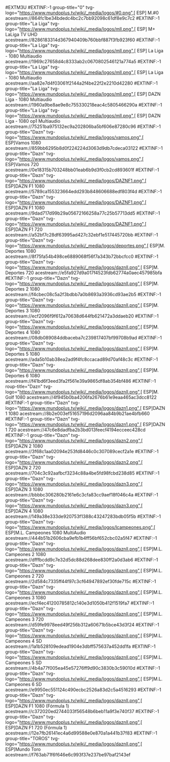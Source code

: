 #EXTM3U
#EXTINF:-1 group-title="0" tvg-logo="https://www.mundoplus.tv/wiki/_media/logos/#0.png",[ ESP] M.#0
acestream://864fc1be34bdedc4bc2c7bb92098c61df8e9c7c2
#EXTINF:-1 group-title="La Liga" tvg-logo="https://www.mundoplus.tv/wiki/_media/logos/mll.png",[ ESP] M+ LaLiga TV UHD
acestream://8286183314d367940409b760bbf887f3fb923f60
#EXTINF:-1 group-title="La Liga" tvg-logo="https://www.mundoplus.tv/wiki/_media/logos/mll.png",[ ESP] La Liga - 1080 Multiaudio
acestream://1969c27658d4c8333ab2c0670802546121a774a5
#EXTINF:-1 group-title="La Liga" tvg-logo="https://www.mundoplus.tv/wiki/_media/logos/mll.png",[ ESP] La Liga - 1080 Multiaudio
acestream://aa82e7d4f03061f2144a2f4be22f2e2210d42280
#EXTINF:-1 group-title="La Liga" tvg-logo="https://www.mundoplus.tv/wiki/_media/logos/mll.png",[ ESP] DAZN Liga - 1080 Multiaudio
acestream://1960a9be8ae9e8c755330218eac4c5805466290a
#EXTINF:-1 group-title="La Liga" tvg-logo="https://www.mundoplus.tv/wiki/_media/logos/mll.png",[ ESP] DAZN Liga - 1080 op1 Multiaudio
acestream://75251ba975132ec9a202806ba5bf606e87280c96
#EXTINF:-1 group-title="Dazn" tvg-logo="https://www.mundoplus.tv/wiki/_media/logos/vamos.png",[ ESP]Vamos 1080
acestream://859bb6295b8d0f224224d3063d9db7cdeca03122
#EXTINF:-1 group-title="Dazn" tvg-logo="https://www.mundoplus.tv/wiki/_media/logos/vamos.png",[ ESP]Vamos 720
acestream://0e18315b703248bb01eab6b9d3f0cb2cd893601f
#EXTINF:-1 group-title="Dazn" tvg-logo="https://www.mundoplus.tv/wiki/_media/logos/DAZNF1.png",[ ESP]DAZN F1 1080
acestream://5789ca155323664edd293b848606688edf803f4d
#EXTINF:-1 group-title="Dazn" tvg-logo="https://www.mundoplus.tv/wiki/_media/logos/DAZNF1.png",[ ESP]DAZN F1 1080
acestream://9dad717d99b29a05672166258a77c25b57713dd5
#EXTINF:-1 group-title="Dazn" tvg-logo="https://www.mundoplus.tv/wiki/_media/logos/DAZNF1.png",[ ESP]DAZN F1 720
acestream://a52bf7c28df63995ad427c32ebf1e517445720bb
#EXTINF:-1 group-title="Dazn" tvg-logo="https://www.mundoplus.tv/wiki/_media/logos/deportes.png",[ ESP]M. Deportes 1080
acestream://8f75fa54b498ce6889068f56f7a343b72bbcfcc0
#EXTINF:-1 group-title="Dazn" tvg-logo="https://www.mundoplus.tv/wiki/_media/logos/daznll.png",[ ESP]M. Deportes 720
acestream://e5fa927d9a017f4523fdb62774a0aec457985bfa
#EXTINF:-1 group-title="Dazn" tvg-logo="https://www.mundoplus.tv/wiki/_media/logos/daznll.png",[ ESP]M. Deportes 2 1080
acestream://f4cbec08c5a2f3bdbb7a0b8693a3936cd93ae2b5
#EXTINF:-1 group-title="Dazn" tvg-logo="https://www.mundoplus.tv/wiki/_media/logos/daznll.png",[ ESP]M. Deportes 3 1080
acestream://ecf2096f9f612a70638d644fb621472a3ddaeb20
#EXTINF:-1 group-title="Dazn" tvg-logo="https://www.mundoplus.tv/wiki/_media/logos/daznll.png",[ ESP]M. Deportes 4 1080
acestream://08db089084ddbaceba7c239817407bf99708b9ad
#EXTINF:-1 group-title="Dazn" tvg-logo="https://www.mundoplus.tv/wiki/_media/logos/daznll.png",[ ESP]M. Deportes 5 1080
acestream://ada5b10ab38ea2ad9f4fc8ccacad89d70af48c3c
#EXTINF:-1 group-title="Dazn" tvg-logo="https://www.mundoplus.tv/wiki/_media/logos/daznll.png",[ ESP]M. Deportes 6 1080
acestream://f41bd6f3eed3fa2f561e39a9865df8ab354bf486
#EXTINF:-1 roup-title="Dazn" tvg-logo="https://www.mundoplus.tv/wiki/_media/logos/daznll.png",[ ESP]M. Golf 1080
acestream://4f945b0ba4206fa2676b61e9eaa465ac3dcc8122
#EXTINF:-1 group-title="Dazn" tvg-logo="https://www.mundoplus.tv/wiki/_media/logos/dazn1.png",[ ESP]DAZN 1 1080
acestream://8b2e003ef51657196d2096aa84b9b21ae4bfb660
#EXTINF:-1 group-title="Dazn" tvg-logo="https://www.mundoplus.tv/wiki/_media/logos/dazn1.png",[ ESP]DAZN 1 720
acestream://47c6e8dadfba2b3bd013feecf4194ecceec428cd
#EXTINF:-1 group-title="Dazn" tvg-logo="https://www.mundoplus.tv/wiki/_media/logos/dazn2.png",[ ESP]DAZN 2 1080
acestream://3f68c1aa02094e253fd8446c0c307089cecf2a1e
#EXTINF:-1 group-title="Dazn" tvg-logo="https://www.mundoplus.tv/wiki/_media/logos/dazn2.png",[ ESP]DAZN 2 720
acestream://704c3c92aafbcf3234c88a4be5fd98fcbd238d85
#EXTINF:-1 group-title="Dazn" tvg-logo="https://www.mundoplus.tv/wiki/_media/logos/dazn3.png",[ ESP]DAZN 3 1080
acestream://bbbbc306280b2161e6c3cfa83cc9aef18f046c4a
#EXTINF:-1 group-title="Dazn" tvg-logo="https://www.mundoplus.tv/wiki/_media/logos/dazn3.png",[ ESP]DAZN 4 1080
acestream://149a38e333de920753f1388c43247283bdb05f5b
#EXTINF:-1 group-title="Dazn" tvg-logo="https://www.mundoplus.tv/wiki/_media/logos/lcampeones.png",[ ESP]M.L. Campeones 1080 MultiAudio
acestream://444b51b2606cba9efb1b4ff56bf652cbc02a5f47
#EXTINF:-1 group-title="Dazn" tvg-logo="https://www.mundoplus.tv/wiki/_media/logos/daznll.png",[ ESP]M.L. Campeones 2 1080
acestream://dfffbcdd9c7e32d5dc88d268dee830ff2a0d3ab6
#EXTINF:-1 group-title="Dazn" tvg-logo="https://www.mundoplus.tv/wiki/_media/logos/daznll.png",[ ESP]M.L. Campeones 2 720
acestream://2d584c7335ff44f97c3cf64947892ef30fde715c
#EXTINF:-1 group-title="Dazn" tvg-logo="https://www.mundoplus.tv/wiki/_media/logos/daznll.png",[ ESP]M.L. Campeones 3 1080
acestream://ecf4ec41200785812c140e3d1050b412f1519fa7
#EXTINF:-1 group-title="Dazn" tvg-logo="https://www.mundoplus.tv/wiki/_media/logos/daznll.png",[ ESP]M.L. Campeones 3 720
acestream://d59fe9978eed49f256b312a60671b5bce43d3f24
#EXTINF:-1 group-title="Dazn" tvg-logo="https://www.mundoplus.tv/wiki/_media/logos/daznll.png",[ ESP]M.L. Campeones 4 SD
acestream://1a1b528109edead1904e3dbff575637a452dd1fa
#EXTINF:-1 group-title="Dazn" tvg-logo="https://www.mundoplus.tv/wiki/_media/logos/daznll.png",[ ESP]M.L. Campeones 5 SD
acestream://4b4a77f005ea45e57276ff9d90c3830b3c59010d
#EXTINF:-1 group-title="Dazn" tvg-logo="https://www.mundoplus.tv/wiki/_media/logos/daznll.png",[ ESP]M.L. Campeones 6 SD
acestream://e9950ec551124c490ecbc2526a83d2c5a4516293
#EXTINF:-1 group-title="Dazn" tvg-logo="https://www.mundoplus.tv/wiki/_media/logos/daznll.png",[ ESP]DAZN F1 1080 (Fórmula 1)
acestream://c372020ed2744033f56548b6beb11a9f3e740f37
#EXTINF:-1 group-title="Dazn" tvg-logo="https://www.mundoplus.tv/wiki/_media/logos/daznll.png",[ ESP]DAZN F1 720 (Fórmula 1)
acestream://12e7fb26141ec4a6d99588e0e870a1a441b37f83
#EXTINF:-1 group-title="TOROS" tvg-logo="https://www.mundoplus.tv/wiki/_media/logos/daznll.png",[ ESP]Mundo Toro 
acestream://f763ab71f6f646e6c993f37e237be97baf2143ef
